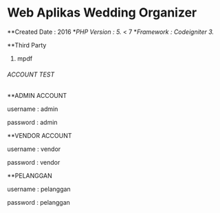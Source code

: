 # Web Aplikas Wedding Organizer 
**Created Date : 2016
**PHP Version : 5.* < 7
**Framework : Codeigniter 3.*

**Third Party
1. mpdf


###### ACCOUNT TEST

**ADMIN ACCOUNT

username : admin

password : admin

**VENDOR ACCOUNT

username : vendor

password : vendor

**PELANGGAN

username : pelanggan

password : pelanggan
